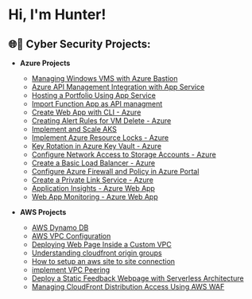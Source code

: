 <h1>Hi, I'm Hunter! 

<h2>🌐🔐 Cyber Security Projects:</h2>

- <b>Azure Projects</b>
  - [Managing Windows VMS with Azure Bastion](https://github.com/Hunter102002/Azure-Bastion-)
  - [Azure API Management Integration with App Service](https://github.com/Hunter102002/Azure-APIM-Integration-with-App-Service)
  - [Hosting a Portfolio Using App Service](https://github.com/Hunter102002/Hosting-a-Portfolio-using-Azure-App-Service)
  - [Import Function App as API managment](https://github.com/Hunter102002/Import-function-app-as-api-managment)
  - [Create Web App with CLI - Azure](https://github.com/Hunter102002/Create-Web-App-Azure-CLI)
  - [Creating Alert Rules for VM Delete - Azure](https://github.com/Hunter102002/Alert-Rule-VM-Delete)
  - [Implement and Scale AKS](https://github.com/Hunter102002/Implement-and-scale-azure-Kubernetes)
  - [Implement Azure Resource Locks - Azure](https://github.com/Hunter102002/Layered-Security-AWS-VPC)
  - [Key Rotation in Azure Key Vault - Azure](https://github.com/Hunter102002/Key-Rotation-Azure-Key-Valut)
  - [Configure Network Access to Storage Accounts - Azure](https://github.com/Hunter102002/Network-Access-to-storage-accounts)
  - [Create a Basic Load Balancer - Azure](https://github.com/Hunter102002/Create-basic-load-balancer)
  - [Configure Azure Firewall and Policy in Azure Portal](https://github.com/Hunter102002/Configure-Azure-Firewall-and-policy-using-Azure-Portal)
  - [Create a Private Link Service - Azure](https://github.com/Hunter102002/Create-Private-Link-Service/tree/main)
  - [Application Insights - Azure Web App](https://github.com/Hunter102002/ApplicationInsights/tree/main)
  - [Web App Monitoring - Azure Web App](https://github.com/Hunter102002/WebApp-Azure-Project)
    
 
- <b>AWS Projects</b>
  - [AWS Dynamo DB](https://github.com/Hunter102002/AWS-DynamoDB)
  - [AWS VPC Configuration](https://github.com/Hunter102002/VPC-AWS-Project)
  - [Deploying Web Page Inside a Custom VPC](https://github.com/Hunter102002/Deploying-a-web-page-inside-a-custom-VPC)
  - [Understanding cloudfront origin groups](https://github.com/Hunter102002/Understanding-cloudfront-origin-groups)
  - [How to setup an aws site to site connection](https://github.com/Hunter102002/How-to-setup-an-aws-site-to-site-connection)
  - [implement VPC Peering](https://github.com/Hunter102002/implement-VPC-Peering)
  - [Deploy a Static Feedback Webpage with Serverless Architecture](https://github.com/Hunter102002/Deploy-a-Static-Feedback-Webpage-with-100-Serverless-Architecture)
  - [Managing CloudFront Distribution Access Using AWS WAF](https://github.com/Hunter102002/block-and-unblock-access-with-WAF)
  




<!--
**joshmadakor1/joshmadakor1** is a ✨ _special_ ✨ repository because its `README.md` (this file) appears on your GitHub profile.

Here are some ideas to get you started:

- 🔭 I’m currently working on ...
- 🌱 I’m currently learning ...
- 👯 I’m looking to collaborate on ...
- 🤔 I’m looking for help with ...
- 💬 Ask me about ...
- 📫 How to reach me: ...
- 😄 Pronouns: ...
- ⚡ Fun fact: ...
-->
